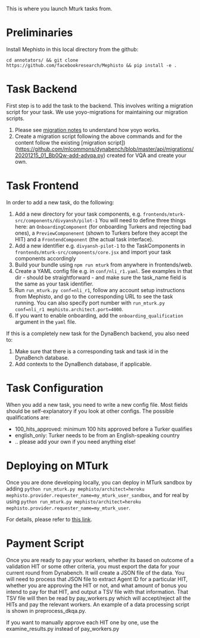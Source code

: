 This is where you launch Mturk tasks from.

# Preliminaries

Install Mephisto in this local directory from the github:

`cd annotators/ && git clone https://github.com/facebookresearch/Mephisto && pip install -e .`

# Task Backend

First step is to add the task to the backend. This involves writing a migration script for your task.
We use yoyo-migrations for maintaining our migration scripts.

1. Please see [migration notes](https://github.com/mlcommons/dynabench#backend) to understand how yoyo works.
1. Create a migration script following the above commands and for the content follow the existing
[migration script])(https://github.com/mlcommons/dynabench/blob/master/api/migrations/20201215_01_Bb0Qw-add-advqa.py) created for VQA and create your own.

# Task Frontend

In order to add a new task, do the following:

1. Add a new directory for your task components, e.g.
   `frontends/mturk-src/components/divyansh/pilot-1`
   You will need to define three things here: an `OnboardingComponent` (for onboarding Turkers and rejecting bad ones), a `PreviewComponenent` (shown to Turkers before they accept the HIT) and a `FrontendComponent` (the actual task interface).
2. Add a new identifier e.g. `divyansh-pilot-1` to the TaskComponents in
   `frontends/mturk-src/components/core.jsx` and import your task components accordingly
3. Build your bundle using `npm run mturk` from anywhere in frontends/web.
3. Create a YAML config file e.g. in `conf/nli_r1.yaml`. See examples in that dir - should be straightforward - and make sure the task_name field is the same as your task identifier.
4. Run `run_mturk.py conf=nli_r1`, follow any account setup instructions from Mephisto, and go to the corresponding URL to see the task running. You can also specify port number with `run_mturk.py conf=nli_r1 mephisto.architect.port=4000`.
5. If you want to enable onboarding, add the `onboarding_qualification` argument in the `yaml` file.

If this is a completely new task for the DynaBench backend, you also need to:

1. Make sure that there is a corresponding task and task id in the DynaBench database.
2. Add contexts to the DynaBench database, if applicable.

# Task Configuration

When you add a new task, you need to write a new config file. Most fields should be self-explanatory if you look at other configs. The possible qualifications are:
 * 100_hits_approved: minimum 100 hits approved before a Turker qualifies
 * english_only: Turker needs to be from an English-speaking country
 * .. please add your own if you need anything else!

# Deploying on MTurk

Once you are done developing locally, you can deploy in MTurk sandbox by adding `python run_mturk.py mephisto/architect=heroku mephisto.provider.requester_name=my_mturk_user_sandbox`,
and for real by using `python run_mturk.py mephisto/architect=heroku mephisto.provider.requester_name=my_mturk_user`.

For details, please refer to [this link](https://github.com/facebookresearch/mephisto/blob/master/docs/quickstart.md).

# Payment Script

Once you are ready to pay your workers, whether its based on outcome of a validation HIT or some other criteria, you must export the data for your current round from Dynabench. It will create a JSON file of the data. You will need to process that JSON file to extract Agent ID for a particular HIT, whether you are approving the HIT or not, and what amount of bonus you intend to pay for that HIT, and output a TSV file with that information. That TSV file will then be read by pay_workers.py which will accept/reject all the HITs and pay the relevant workers. An example of a data processing script is shown in preprocess_dkqa.py.

If you want to manually approve each HIT one by one, use the examine_results.py instead of pay_workers.py
